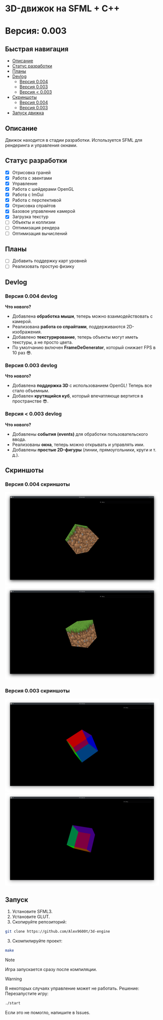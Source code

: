 # 3D-движок на SFML + C++

# Версия: 0.003

## Быстрая навигация
- [Описание](#Описание)
- [Статус разработки](#Статус-разработки)
- [Планы](#Планы)
- [Devlog](#Devlog)
    - [Версия 0.004](#Версия-0.004-devlog)
    - [Версия 0.003](#Версия-0.003-devlog)
    - [Версия < 0.003](#Версия-<-0.003-devlog)
- [Скриншоты](#Скриншоты)
    - [Версия 0.004](#Версия-0.004-скриншоты)
    - [Версия 0.003](#Версия-0.003-скриншоты)
- [Запуск движка](#Запуск)


## Описание
Движок находится в стадии разработки. Используется SFML для рендеринга и управления окнами.

## Статус разработки
- [x] Отрисовка граней
- [x] Работа с эвентами
- [x] Управление
- [x] Работа с шейдерами OpenGL
- [x] Работа с ImGui
- [X] Работа с перспективой
- [x] Отрисовка спрайтов
- [x] Базовое управление камерой
- [x] Загрузка текстур
- [ ] Объекты и коллизии
- [ ] Оптимизация рендера
- [ ] Оптимизация вычислений

## Планы
- [ ] Добавить поддержку карт уровней
- [ ] Реализовать простую физику

## Devlog
### Версия 0.004 devlog
**Что нового?**  
- Добавлена **обработка мыши**, теперь можно взаимодействовать с камерой.  
- Реализована **работа со спрайтами**, поддерживаются 2D-изображения.   
- Добавлено **текстурирование**, теперь объекты могут иметь текстуры, а не просто цвета.  
- По умолчанию включен **FrameDeGenerator**, который снижает FPS в 10 раз :sunglasses:.
### Версия 0.003 devlog
**Что нового?**  
- Добавлена **поддержка 3D** с использованием OpenGL! Теперь все стало объемным.  
- Добавлен **крутящийся куб**, который впечатляюще вертится в пространстве :sunglasses:.  
### Версия < 0.003 devlog
**Что нового?**  
- Добавлены **события (events)** для обработки пользовательского ввода.  
- Реализованы **окна**, теперь можно открывать и управлять ими.  
- Добавлены **простые 2D-фигуры** (линии, прямоугольники, круги и т. д.).  

## Скриншоты

### Версия 0.004 скриншоты
![screenshot_01](./Readme/img/cube_03_18_02_25.png)
![screenshot_02](./Readme/img/cube_04_18_02_25.png)
### Версия 0.003 скриншоты
![screenshot_01](./Readme/img/cube_01_17_02_25.png)
![screenshot_02](./Readme/img/cube_02_17_02_25.png)

## Запуск
1. Установите SFML3.
1. Установите GLUT.
2. Скопируйте репозиторий:
```sh
git clone https://github.com/Alex9600t/3d-engine
```
3. Скомпилируйте проект:
```sh
make
```
> [!NOTE]
> Игра запускается сразу после компиляции.

> [!WARNING]
> В некоторых случаях управление может не работать. 
> Решение:
> Перезапустите игру:
> ```sh
> ./start
> ```
> Если это не помогло, напишите в Issues.